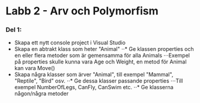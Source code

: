 ﻿# Labb 2 - Arv och Polymorfism
### Del 1:
* Skapa ett nytt console project i Visual Studio
* Skapa en abtrakt klass som heter "Animal"
⋅⋅* Ge klassen properties och en eller flera metoder som är gemensamma för alla Animals
⋅⋅⋅Exempel på properties skulle kunna vara Age och Weight, en metod för Animal kan vara Move()
* Skapa några klasser som ärver "Animal", till exempel "Mammal", "Reptile", "Bird" osv.
⋅⋅* Ge dessa klasser passande properties
⋅⋅⋅Till exempel NumberOfLegs, CanFly, CanSwim etc.
⋅⋅* Ge klasserna någon/några metoder 